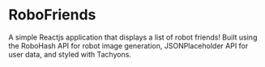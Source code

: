 # RoboFriends
A simple Reactjs application that displays a list of robot friends! Built using the RoboHash API for robot image generation, JSONPlaceholder API for user data, and styled with Tachyons.
